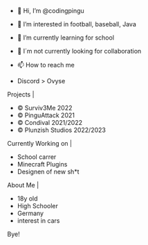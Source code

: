 - 👋 Hi, I’m @codingpingu
- 👀 I’m interested in football, baseball, Java
- 🌱 I’m currently learning for school
- 💞 I´m not currently looking for collaboration 
- 📫 How to reach me 

- Discord > Ovyse




Projects |

- © Surviv3Me 2022
- © PinguAttack 2021
- © Condival 2021/2022
- © Plunzish Studios 2022/2023

Currently Working on |

- School carrer
- Minecraft Plugins
- Designen of new sh*t

About Me |

- 18y old
- High Schooler
- Germany
- interest in cars




Bye!

<!---
codingpingu/codingpingu is a ✨ special ✨ repository because its `README.md` (this file) appears on your GitHub profile.
You can click the Preview link to take a look at your changes.
--->

